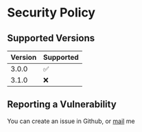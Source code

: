 # Security Policy

## Supported Versions

| Version | Supported          |
| ------- | ------------------ |
| 3.0.0   | :white_check_mark: |
| 3.1.0   | :x:                |

## Reporting a Vulnerability

You can create an issue in Github, or [mail](mailto:indradip.paul@outlook.com) me
